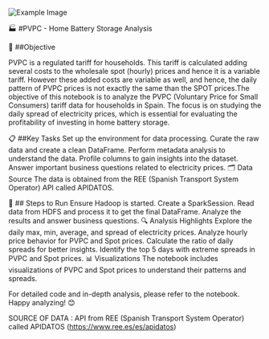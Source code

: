 

![Example Image](electricity.png)



🏭 #PVPC - Home Battery Storage Analysis

🎯 ##Objective

PVPC is a regulated tariff for households. This tariff is calculated adding several costs to the wholesale spot (hourly) prices and hence it is a variable tariff. However these added costs are variable as well, and hence, the daily pattern of PVPC prices is not exactly the same than the SPOT prices.The objective of this notebook is to analyze the PVPC (Voluntary Price for Small Consumers) tariff data for households in Spain. The focus is on studying the daily spread of electricity prices, which is essential for evaluating the profitability of investing in home battery storage.

📋 ##Key Tasks
Set up the environment for data processing.
Curate the raw data and create a clean DataFrame.
Perform metadata analysis to understand the data.
Profile columns to gain insights into the dataset.
Answer important business questions related to electricity prices.
🗂️ Data Source
The data is obtained from the REE (Spanish Transport System Operator) API called APIDATOS.

🚀 ## Steps to Run
Ensure Hadoop is started.
Create a SparkSession.
Read data from HDFS and process it to get the final DataFrame.
Analyze the results and answer business questions.
🔍 Analysis Highlights
Explore the daily max, min, average, and spread of electricity prices.
Analyze hourly price behavior for PVPC and Spot prices.
Calculate the ratio of daily spreads for better insights.
Identify the top 5 days with extreme spreads in PVPC and Spot prices.
📊 Visualizations
The notebook includes visualizations of PVPC and Spot prices to understand their patterns and spreads.

For detailed code and in-depth analysis, please refer to the notebook. Happy analyzing! 😊
 

SOURCE OF DATA : API from REE (Spanish Transport System Operator) called APIDATOS (https://www.ree.es/es/apidatos)
